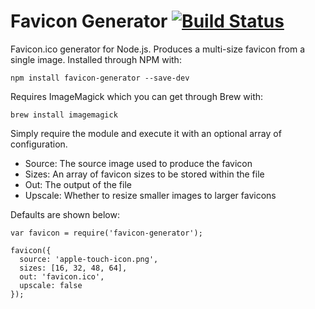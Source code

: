 # Favicon Generator [![Build Status](https://travis-ci.org/haydenbleasel/favicon-generator.svg?branch=node)](https://travis-ci.org/haydenbleasel/favicon-generator)

Favicon.ico generator for Node.js. Produces a multi-size favicon from a single image. Installed through NPM with:

```
npm install favicon-generator --save-dev
```

Requires ImageMagick which you can get through Brew with:

```
brew install imagemagick
```

Simply require the module and execute it with an optional array of configuration.

- Source: The source image used to produce the favicon
- Sizes: An array of favicon sizes to be stored within the file
- Out: The output of the file
- Upscale: Whether to resize smaller images to larger favicons

Defaults are shown below:

```
var favicon = require('favicon-generator');

favicon({
  source: 'apple-touch-icon.png',
  sizes: [16, 32, 48, 64],
  out: 'favicon.ico',
  upscale: false
});
```
